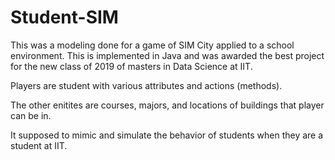 # Student-SIM

This was a modeling done for a game of SIM City applied to a school environment. This is implemented in Java and was awarded the best project for the new class of 2019 of masters in Data Science at IIT.

Players are student with various attributes and actions (methods). 

The other enitites are courses, majors, and locations of buildings that player can be in.

It supposed to mimic and simulate the behavior of students when they are a student at IIT.
